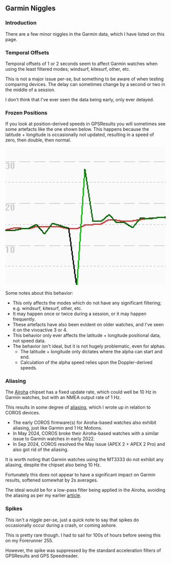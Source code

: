 ## Garmin Niggles

### Introduction

There are a few minor niggles in the Garmin data, which I have listed on this page.



### Temporal Offsets

Temporal offsets of 1 or 2 seconds seem to affect Garmin watches when using the least filtered modes; windsurf, kitesurf, other, etc.

This is not a major issue per-se, but something to be aware of when testing comparing devices. The delay can sometimes change by a second or two in the middle of a session.

I don't think that I've ever seen the data being early, only ever delayed.



### Frozen Positions

If you look at position-derived speeds in GPSResults you will sometimes see some artefacts like the one shown below. This happens because the latitude + longitude is occasionally not updated, resulting in a speed of zero, then double, then normal. 

![frozen-position](img/frozen-position.png)

Some notes about this behavior:

- This only affects the modes which do not have any significant filtering; e.g. windsurf, kitesurf, other, etc.
- It may happen once or twice during a session, or it may happen frequently.
- These artefacts have also been evident on older watches, and I've seen it on the vivoactive 3 or 4.
- This behavior only ever affects the latitude + longitude positional data, not speed data.
- The behavior isn't ideal, but it is not hugely problematic, even for alphas.
  - The latitude + longitude only dictates where the alpha can start and end.
  - Calculation of the alpha speed relies upon the Doppler-derived speeds.



### Aliasing

The [Airoha](airoha.md) chipset has a fixed update rate, which could well be 10 Hz in Garmin watches, but with an NMEA output rate of 1 Hz.

This results in some degree of [aliasing](../../../general/aliasing/README.md), which I wrote up in relation to COROS devices.

- The early COROS firmware(s) for Airoha-based watches also exhibit aliasing, just like Garmin and 1 Hz Motions.
- In May 2024, COROS broke their Airoha-based watches with a similar issue to Garmin watches in early 2022.
- In Sep 2024, COROS resolved the May issue (APEX 2 + APEX 2 Pro) and also got rid of the aliasing.

It is worth noting that Garmin watches using the MT3333 do not exhibit any aliasing, despite the chipset also being 10 Hz.

Fortunately this does not appear to have a significant impact on Garmin results, softened somewhat by 2s averages.

The ideal would be for a low-pass filter being applied in the Airoha, avoiding the aliasing as per my earlier [article](../../../general/aliasing/README.md).



### Spikes

This isn't a niggle per-se, just a quick note to say that spikes do occasionally occur during a crash, or coming ashore.

This is pretty rare though. I had to sail for 100s of hours before seeing this on my Forerunner 255.

However, the spike was suppressed by the standard acceleration filters of GPSResults and GPS Speedreader.